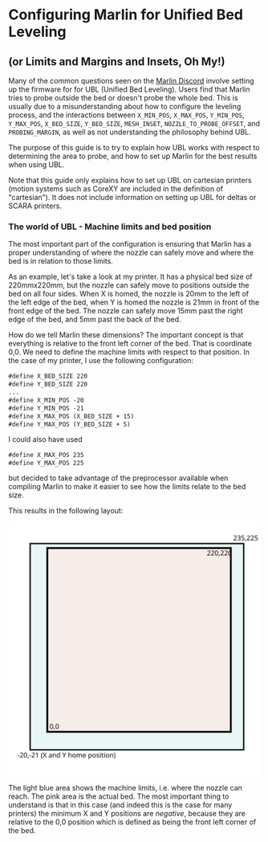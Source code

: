 # Configuring Marlin for Unified Bed Leveling
## (or Limits and Margins and Insets, Oh My!)

Many of the common questions seen on the
[Marlin Discord](https://discord.gg/n5NJ59y) involve setting up the
firmware for for UBL (Unified Bed Leveling). Users find that Marlin
tries to probe outside the bed or doesn't probe the whole bed. This
is usually due to a misunderstanding about how to configure the
leveling process, and the interactions between `X_MIN_POS`, `X_MAX_POS`,
`Y_MIN_POS`, `Y_MAX_POS`, `X_BED_SIZE`, `Y_BED_SIZE`, `MESH_INSET`,
`NOZZLE_TO_PROBE_OFFSET`, and `PROBING_MARGIN`, as well as not
understanding the philosophy behind UBL.

The purpose of this guide is to try to explain how UBL works with
respect to determining the area to probe, and how to set up Marlin for
the best results when using UBL.

Note that this guide only explains how to set up UBL on cartesian
printers (motion systems such as CoreXY are included in the definition of
"cartesian"). It does not include information on setting up UBL for deltas
or SCARA printers.

### The world of UBL - Machine limits and bed position

The most important part of the configuration is ensuring that Marlin has
a proper understanding of where the nozzle can safely move and where the
bed is in relation to those limits.

As an example, let's take a look at my printer. It has a physical bed size
of 220mmx220mm, but the nozzle can safely move to positions outside the
bed on all four sides. When X is homed, the nozzle is 20mm to the left of
the left edge of the bed, when Y is homed the nozzle is 21mm in front of
the front edge of the bed. The nozzle can safely move 15mm past the
right edge of the bed, and 5mm past the back of the bed.

How do we tell Marlin these dimensions? The important concept is that
everything is relative to the front left corner of the bed. That is
coordinate 0,0. We need to define the machine limits with respect to that
position. In the case of my printer, I use the following configuration:

```
#define X_BED_SIZE 220
#define Y_BED_SIZE 220
...
#define X_MIN_POS -20
#define Y_MIN_POS -21
#define X_MAX_POS (X_BED_SIZE + 15)
#define Y_MAX_POS (Y_BED_SIZE + 5)
```
I could also have used
```
#define X_MAX_POS 235
#define Y_MAX_POS 225
```
but decided to take advantage of the preprocessor available when
compiling Marlin to make it easier to see how the limits relate to the
bed size.

This results in the following layout:

![Machine Limits Example](assets/images/MachineLimits1.svg)

The light blue area shows the machine limits, i.e. where the nozzle
can reach. The pink area is the actual bed. The most important
thing to understand is that in this case (and indeed this is the case
for many printers) the minimum X and Y positions are _negative_,
because they are relative to the 0,0 position which is defined as
being the front left corner of the bed.
